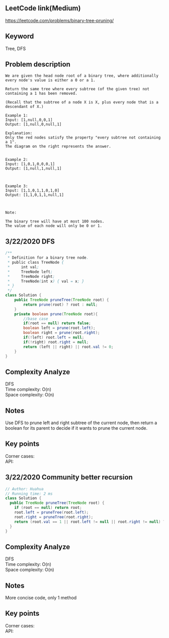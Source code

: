 ## LeetCode link(Medium)
https://leetcode.com/problems/binary-tree-pruning/

## Keyword
Tree, DFS

## Problem description
```
We are given the head node root of a binary tree, where additionally every node's value is either a 0 or a 1.

Return the same tree where every subtree (of the given tree) not containing a 1 has been removed.

(Recall that the subtree of a node X is X, plus every node that is a descendant of X.)

Example 1:
Input: [1,null,0,0,1]
Output: [1,null,0,null,1]
 
Explanation: 
Only the red nodes satisfy the property "every subtree not containing a 1".
The diagram on the right represents the answer.


Example 2:
Input: [1,0,1,0,0,0,1]
Output: [1,null,1,null,1]



Example 3:
Input: [1,1,0,1,1,0,1,0]
Output: [1,1,0,1,1,null,1]



Note:

The binary tree will have at most 100 nodes.
The value of each node will only be 0 or 1.
```
## 3/22/2020 DFS

```java
/**
 * Definition for a binary tree node.
 * public class TreeNode {
 *     int val;
 *     TreeNode left;
 *     TreeNode right;
 *     TreeNode(int x) { val = x; }
 * }
 */
class Solution {
    public TreeNode pruneTree(TreeNode root) {
        return prune(root) ? root : null;
    }
    private boolean prune(TreeNode root){
        //base case
        if(root == null) return false;
        boolean left = prune(root.left);
        boolean right = prune(root.right);
        if(!left) root.left = null;
        if(!right) root.right = null;
        return (left || right) || root.val != 0;
    }
}
```

## Complexity Analyze
DFS\
Time complexity: O(n) \
Space complexity: O(n)

## Notes
Use DFS to prune left and right subtree of the current node, then return a boolean for its parent to decide if it wants to prune the current node.

## Key points
Corner cases: \
API:

## 3/22/2020 Community better recursion

```java
// Author: Huahua
// Running time: 2 ms
class Solution {
  public TreeNode pruneTree(TreeNode root) {
    if (root == null) return root;
    root.left = pruneTree(root.left);
    root.right = pruneTree(root.right);
    return (root.val == 1 || root.left != null || root.right != null) ? root : null;
  }
}
```

## Complexity Analyze
DFS\
Time complexity: O(n) \
Space complexity: O(n)

## Notes
More concise code, only 1 method

## Key points
Corner cases: \
API:
